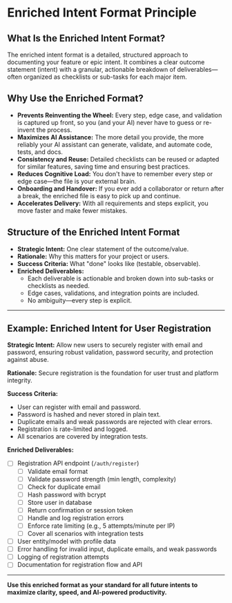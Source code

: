 # Enriched Intent Format Principle

## What Is the Enriched Intent Format?
The enriched intent format is a detailed, structured approach to documenting your feature or epic intent. It combines a clear outcome statement (intent) with a granular, actionable breakdown of deliverables—often organized as checklists or sub-tasks for each major item.

## Why Use the Enriched Format?
- **Prevents Reinventing the Wheel:** Every step, edge case, and validation is captured up front, so you (and your AI) never have to guess or re-invent the process.
- **Maximizes AI Assistance:** The more detail you provide, the more reliably your AI assistant can generate, validate, and automate code, tests, and docs.
- **Consistency and Reuse:** Detailed checklists can be reused or adapted for similar features, saving time and ensuring best practices.
- **Reduces Cognitive Load:** You don't have to remember every step or edge case—the file is your external brain.
- **Onboarding and Handover:** If you ever add a collaborator or return after a break, the enriched file is easy to pick up and continue.
- **Accelerates Delivery:** With all requirements and steps explicit, you move faster and make fewer mistakes.

## Structure of the Enriched Intent Format
- **Strategic Intent:** One clear statement of the outcome/value.
- **Rationale:** Why this matters for your project or users.
- **Success Criteria:** What "done" looks like (testable, observable).
- **Enriched Deliverables:**
  - Each deliverable is actionable and broken down into sub-tasks or checklists as needed.
  - Edge cases, validations, and integration points are included.
  - No ambiguity—every step is explicit.

---

## Example: Enriched Intent for User Registration

**Strategic Intent:**
Allow new users to securely register with email and password, ensuring robust validation, password security, and protection against abuse.

**Rationale:**
Secure registration is the foundation for user trust and platform integrity.

**Success Criteria:**
- User can register with email and password.
- Password is hashed and never stored in plain text.
- Duplicate emails and weak passwords are rejected with clear errors.
- Registration is rate-limited and logged.
- All scenarios are covered by integration tests.

**Enriched Deliverables:**
- [ ] Registration API endpoint (`/auth/register`)
    - [ ] Validate email format
    - [ ] Validate password strength (min length, complexity)
    - [ ] Check for duplicate email
    - [ ] Hash password with bcrypt
    - [ ] Store user in database
    - [ ] Return confirmation or session token
    - [ ] Handle and log registration errors
    - [ ] Enforce rate limiting (e.g., 5 attempts/minute per IP)
    - [ ] Cover all scenarios with integration tests
- [ ] User entity/model with profile data
- [ ] Error handling for invalid input, duplicate emails, and weak passwords
- [ ] Logging of registration attempts
- [ ] Documentation for registration flow and API

---

**Use this enriched format as your standard for all future intents to maximize clarity, speed, and AI-powered productivity.** 